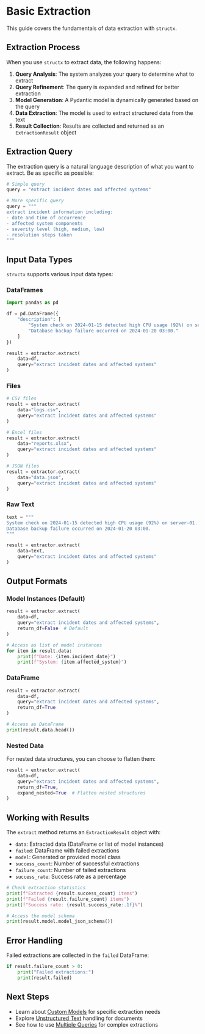 # Basic Extraction

This guide covers the fundamentals of data extraction with `structx`.

## Extraction Process

When you use `structx` to extract data, the following happens:

1. **Query Analysis**: The system analyzes your query to determine what to
   extract
2. **Query Refinement**: The query is expanded and refined for better extraction
3. **Model Generation**: A Pydantic model is dynamically generated based on the
   query
4. **Data Extraction**: The model is used to extract structured data from the
   text
5. **Result Collection**: Results are collected and returned as an
   `ExtractionResult` object

## Extraction Query

The extraction query is a natural language description of what you want to
extract. Be as specific as possible:

```python
# Simple query
query = "extract incident dates and affected systems"

# More specific query
query = """
extract incident information including:
- date and time of occurrence
- affected system components
- severity level (high, medium, low)
- resolution steps taken
"""
```

## Input Data Types

`structx` supports various input data types:

### DataFrames

```python
import pandas as pd

df = pd.DataFrame({
    "description": [
        "System check on 2024-01-15 detected high CPU usage (92%) on server-01.",
        "Database backup failure occurred on 2024-01-20 03:00."
    ]
})

result = extractor.extract(
    data=df,
    query="extract incident dates and affected systems"
)
```

### Files

```python
# CSV files
result = extractor.extract(
    data="logs.csv",
    query="extract incident dates and affected systems"
)

# Excel files
result = extractor.extract(
    data="reports.xlsx",
    query="extract incident dates and affected systems"
)

# JSON files
result = extractor.extract(
    data="data.json",
    query="extract incident dates and affected systems"
)
```

### Raw Text

```python
text = """
System check on 2024-01-15 detected high CPU usage (92%) on server-01.
Database backup failure occurred on 2024-01-20 03:00.
"""

result = extractor.extract(
    data=text,
    query="extract incident dates and affected systems"
)
```

## Output Formats

### Model Instances (Default)

```python
result = extractor.extract(
    data=df,
    query="extract incident dates and affected systems",
    return_df=False  # Default
)

# Access as list of model instances
for item in result.data:
    print(f"Date: {item.incident_date}")
    print(f"System: {item.affected_system}")
```

### DataFrame

```python
result = extractor.extract(
    data=df,
    query="extract incident dates and affected systems",
    return_df=True
)

# Access as DataFrame
print(result.data.head())
```

### Nested Data

For nested data structures, you can choose to flatten them:

```python
result = extractor.extract(
    data=df,
    query="extract incident dates and affected systems",
    return_df=True,
    expand_nested=True  # Flatten nested structures
)
```

## Working with Results

The `extract` method returns an `ExtractionResult` object with:

- `data`: Extracted data (DataFrame or list of model instances)
- `failed`: DataFrame with failed extractions
- `model`: Generated or provided model class
- `success_count`: Number of successful extractions
- `failure_count`: Number of failed extractions
- `success_rate`: Success rate as a percentage

```python
# Check extraction statistics
print(f"Extracted {result.success_count} items")
print(f"Failed {result.failure_count} items")
print(f"Success rate: {result.success_rate:.1f}%")

# Access the model schema
print(result.model.model_json_schema())
```

## Error Handling

Failed extractions are collected in the `failed` DataFrame:

```python
if result.failure_count > 0:
    print("Failed extractions:")
    print(result.failed)
```

## Next Steps

- Learn about [Custom Models](custom-models.md) for specific extraction needs
- Explore [Unstructured Text](unstructured-text.md) handling for documents
- See how to use [Multiple Queries](multiple-queries.md) for complex extractions

